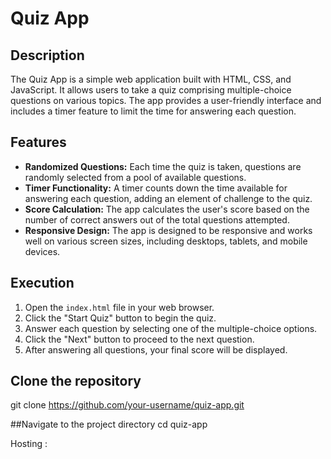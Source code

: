 # Quiz App

## Description

The Quiz App is a simple web application built with HTML, CSS, and JavaScript. It allows users to take a quiz comprising multiple-choice questions on various topics. The app provides a user-friendly interface and includes a timer feature to limit the time for answering each question.

## Features

- **Randomized Questions:** Each time the quiz is taken, questions are randomly selected from a pool of available questions.
- **Timer Functionality:** A timer counts down the time available for answering each question, adding an element of challenge to the quiz.
- **Score Calculation:** The app calculates the user's score based on the number of correct answers out of the total questions attempted.
- **Responsive Design:** The app is designed to be responsive and works well on various screen sizes, including desktops, tablets, and mobile devices.

## Execution

1. Open the `index.html` file in your web browser.
2. Click the "Start Quiz" button to begin the quiz.
3. Answer each question by selecting one of the multiple-choice options.
4. Click the "Next" button to proceed to the next question.
5. After answering all questions, your final score will be displayed.

## Clone the repository
git clone https://github.com/your-username/quiz-app.git

##Navigate to the project directory
cd quiz-app


Hosting : 
